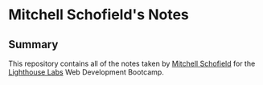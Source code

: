 # Mitchell Schofield's Notes
## Summary
This repository contains all of the notes taken by [Mitchell Schofield](https://github.com/MitchScho) for the [Lighthouse Labs](https://www.lighthouselabs.ca/) Web Development Bootcamp.